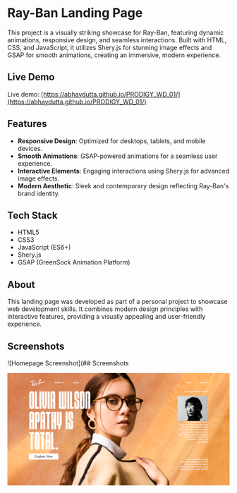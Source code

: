 # Ray-Ban Landing Page

This project is a visually striking showcase for Ray-Ban, featuring dynamic animations, responsive design, and seamless interactions. Built with HTML, CSS, and JavaScript, it utilizes Shery.js for stunning image effects and GSAP for smooth animations, creating an immersive, modern experience.

## Live Demo

Live demo: [https://abhaydutta.github.io/PRODIGY_WD_01/](https://abhaydutta.github.io/PRODIGY_WD_01/)  

## Features

- **Responsive Design**: Optimized for desktops, tablets, and mobile devices.
- **Smooth Animations**: GSAP-powered animations for a seamless user experience.
- **Interactive Elements**: Engaging interactions using Shery.js for advanced image effects.
- **Modern Aesthetic**: Sleek and contemporary design reflecting Ray-Ban's brand identity.

## Tech Stack

- HTML5
- CSS3
- JavaScript (ES6+)
- Shery.js
- GSAP (GreenSock Animation Platform)

## About

This landing page was developed as part of a personal project to showcase web development skills. It combines modern design principles with interactive features, providing a visually appealing and user-friendly experience.

## Screenshots

![Homepage Screenshot](## Screenshots

![Homepage Screenshot](images/Modern%20Landing%20Page.png)

